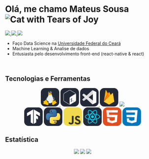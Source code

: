 # Olá, me chamo Mateus Sousa <img src="https://raw.githubusercontent.com/Tarikul-Islam-Anik/Microsoft-Teams-Animated-Emojis/master/Emojis/People%20with%20professions//Technologist%20Light%20Skin%20Tone.png" alt="Cat with Tears of Joy" width="62" height="65"/>

<div> 
  
  <a href="http://mateus.1090ptbr0@gmail.com" alt="Gmail">
    <img src="https://img.shields.io/badge/Gmail-EA4335.svg?style=for-the-badge&logo=Gmail&logoColor=white" height="25"  />
  </a>
  
  <a href="https://www.linkedin.com/in/mateus-sousa-737696268/">
    <img src="https://img.shields.io/badge/LinkedIn-0077B5?style=for-the-badge&logo=linkedin&logoColor=white" height="25" />
  </a>
  
  <a href="">
    <img src="https://img.shields.io/github/followers/kaladabrio2020.svg?style=social&label=Follow&maxAge=2592000" eight="25" >
  </a>
  
</div>

* Faço Data Science na [Universidade Federal do Ceará](https://www.ufc.br/)
* Machine Learning & Analise de dados
* Entusiasta pelo desenvolvimento front-end (react-native & react)


&nbsp;

## Tecnologias e Ferramentas

<div align=center> 

  <a href="https://www.gnome.org/">
    <img src="https://github.com/tandpfun/skill-icons/blob/main/icons/Linux-Dark.svg"   height="60"/>
  </a> 
  <a>
    <img src="https://github.com/tandpfun/skill-icons/blob/main/icons/Bash-Dark.svg"    height="60"/>
  </a>
  <a href="https://code.visualstudio.com/">
    <img src="https://github.com/tandpfun/skill-icons/blob/main/icons/VSCode-Dark.svg"  height="60"/>
  </a>
  <img src="https://github.com/tandpfun/skill-icons/blob/main/icons/Firebase-Dark.svg" height=60/>
  <img src="https://user-images.githubusercontent.com/25181517/183914128-3fc88b4a-4ac1-40e6-9443-9a30182379b7.png" height=60/>
  
  <br>
  

  <img src="https://github.com/tandpfun/skill-icons/blob/main/icons/TensorFlow-Dark.svg" height=60/>
  <img src="https://github.com/tandpfun/skill-icons/blob/main/icons/Python-Dark.svg" height=60/>
  <img src="https://github.com/tandpfun/skill-icons/blob/main/icons/JavaScript.svg"  height=60/>
  <img src="https://github.com/tandpfun/skill-icons/blob/main/icons/React-Dark.svg"  height=60/>
  <img src="https://github.com/tandpfun/skill-icons/blob/main/icons/HTML.svg"        height=60/>
  <img src="https://github.com/tandpfun/skill-icons/blob/main/icons/CSS.svg"         height=60/>
</div>
      





## Estatística

<div align="center">
  <img src="http://github-profile-summary-cards.vercel.app/api/cards/productive-time?username=kaladabrio2020&theme=tokyonight&utcOffset=8"/>
  <img src="http://github-profile-summary-cards.vercel.app/api/cards/repos-per-language?username=kaladabrio2020&theme=tokyonight"/>
  <img src="http://github-profile-summary-cards.vercel.app/api/cards/profile-details?username=kaladabrio2020&theme=tokyonight"/>

</div>

<!--
![Snake animation](https://github.com/kaladabrio2020/kaladabrio2020/blob/output/github-contribution-grid-snake.svg)
-->
<!--
**kaladabrio2020/kaladabrio2020** is a ✨ _special_ ✨ repository because its `README.md` (this file) appears on your GitHub profile.

Here are some ideas to get you started:

- 🔭 I’m currently working on ...
- 🌱 I’m currently learning ...
- 👯 I’m looking to collaborate on ...
- 🤔 I’m looking for help with ...
- 💬 Ask me about ...
- 📫 How to reach me: ...
- 😄 Pronouns: ...
- ⚡ Fun fact: ...
-->

